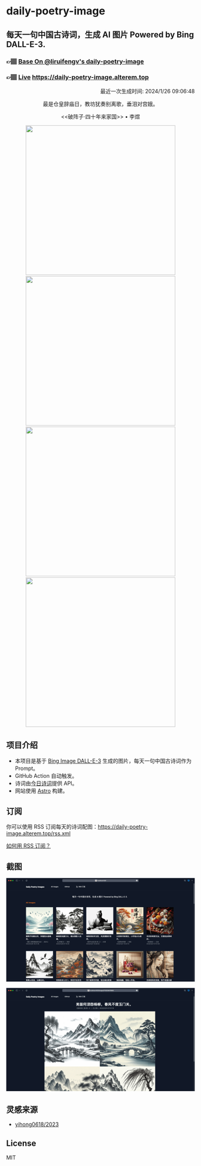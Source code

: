 
# daily-poetry-image

## 每天一句中国古诗词，生成 AI 图片 Powered by Bing DALL-E-3.

### 👉🏽 [Base On @liruifengv's daily-poetry-image](https://github.com/liruifengv/daily-poetry-image)

### 👉🏽 [Live](https://daily-poetry-image.alterem.top/) https://daily-poetry-image.alterem.top

<p align="right">
  最近一次生成时间: 2024/1/26 09:06:48
</p>
<p align="center">
最是仓皇辞庙日，教坊犹奏别离歌，垂泪对宫娥。
</p>
<p align="center">
<<破阵子·四十年来家国>> • 李煜
</p>
<p align="center">
<img src="https://tse1.mm.bing.net/th/id/OIG3.PiyRyXK6KNcwtc0UfBaR" height="400" width="400" />
<img src="https://tse3.mm.bing.net/th/id/OIG3.DVHsFmmFwShGkcF9DIGc" height="400" width="400" />
<img src="https://tse4.mm.bing.net/th/id/OIG3..BrXZEDHjKfdqNVafkPl" height="400" width="400" />
<img src="https://tse1.mm.bing.net/th/id/OIG3.fzYDYQb3W.zTaNIgUtAJ" height="400" width="400" />
</p>

## 项目介绍

-   本项目是基于 [Bing Image DALL-E-3](https://www.bing.com/images/create) 生成的图片，每天一句中国古诗词作为 Prompt。
-   GitHub Action 自动触发。
-   诗词由[今日诗词](https://www.jinrishici.com/)提供 API。
-   网站使用 [Astro](https://astro.build) 构建。

## 订阅

你可以使用 RSS 订阅每天的诗词配图：https://daily-poetry-image.alterem.top/rss.xml

[如何用 RSS 订阅？](https://zhuanlan.zhihu.com/p/55026716)

## 截图

![图片列表](./screenshots/Snipaste_2023-12-28_21-00-26.png)

![图片详情](./screenshots/Snipaste_2023-12-28_21-00-53.png)

## 灵感来源

-   [yihong0618/2023](https://github.com/yihong0618/2023)

## License

MIT
